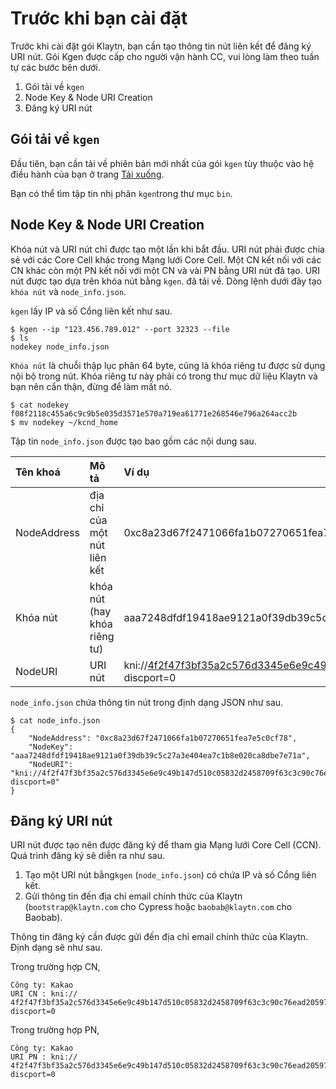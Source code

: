 # Trước khi bạn cài đặt <a id="before-you-install"></a>

Trước khi cài đặt gói Klaytn, bạn cần tạo thông tin nút liên kết để đăng ký URI nút. Gói Kgen được cấp cho người vận hành CC, vui lòng làm theo tuần tự các bước bên dưới.

1. Gói tải về `kgen`
2. Node Key & Node URI Creation
3. Đăng ký URI nút

## Gói tải về `kgen` <a id="download-kgen-package"></a>

Đầu tiên, bạn cần tải về phiên bản mới nhất của gói `kgen` tùy thuộc vào hệ điều hành của bạn ở trang [Tải xuống](download.md).

Bạn có thể tìm tập tin nhị phân `kgen`trong thư mục `bin`.

## Node Key & Node URI Creation <a id="node-key-node-uri-creation"></a>

Khóa nút và URI nút chỉ được tạo một lần khi bắt đầu. URI nút phải được chia sẻ với các Core Cell khác trong Mạng lưới Core Cell. Một CN kết nối với các CN khác còn một PN kết nối với một CN và vài PN bằng URI nút đã tạo. URI nút được tạo dựa trên khóa nút bằng `kgen`. đã tải về. Dòng lệnh dưới đây tạo `khóa nút` và `node_info.json`.

`kgen` lấy IP và số Cổng liên kết như sau.

```text
$ kgen --ip "123.456.789.012" --port 32323 --file
$ ls
nodekey node_info.json
```

`Khóa nút` là chuỗi thập lục phân 64 byte, cũng là khóa riêng tư được sử dụng nội bộ trong nút. Khóa riêng tư này phải có trong thư mục dữ liệu Klaytn và bạn nên cẩn thận, đừng để làm mất nó.

```text
$ cat nodekey
f08f2118c455a6c9c9b5e035d3571e570a719ea61771e268546e796a264acc2b
$ mv nodekey ~/kcnd_home
```

Tập tin `node_info.json` được tạo bao gồm các nội dung sau.

| Tên khoá    | Mô tả                            | Ví dụ                                                                                                                                                                 |
|:----------- |:-------------------------------- |:----------------------------------------------------------------------------------------------------------------------------------------------------------------------- |
| NodeAddress | địa chỉ của một nút liên kết     | 0xc8a23d67f2471066fa1b07270651fea7e5c0cf78                                                                                                                              |
| Khóa nút    | khóa nút \(hay khóa riêng tư\) | aaa7248dfdf19418ae9121a0f39db39c5c27a3e404ea7c1b8e020ca8dbe7e71a                                                                                                        |
| NodeURI     | URI nút                          | kni://4f2f47f3bf35a2c576d3345e6e9c49b147d510c05832d2458709f63c3c90c76ead205975d944ed65e77dd4c6f63ebe1ef21d60da95952bc1e200e7487f4d9e1b@123.456.789.012:32323?discport=0 |

`node_info.json` chứa thông tin nút trong định dạng JSON như sau.

```text
$ cat node_info.json
{
    "NodeAddress": "0xc8a23d67f2471066fa1b07270651fea7e5c0cf78",
    "NodeKey": "aaa7248dfdf19418ae9121a0f39db39c5c27a3e404ea7c1b8e020ca8dbe7e71a",
    "NodeURI": "kni://4f2f47f3bf35a2c576d3345e6e9c49b147d510c05832d2458709f63c3c90c76ead205975d944ed65e77dd4c6f63ebe1ef21d60da95952bc1e200e7487f4d9e1b@123.456.789.012:32323?discport=0"
}
```

## Đăng ký URI nút <a id="node-uri-enrollment"></a>

URI nút được tạo nên được đăng ký để tham gia Mạng lưới Core Cell \(CCN\). Quá trình đăng ký sẽ diễn ra như sau.

1. Tạo một URI nút bằng`kgen` \(`node_info.json`\) có chứa IP và số Cổng liên kết.
2. Gửi thông tin đến địa chỉ email chính thức của Klaytn \(`bootstrap@klaytn.com` cho Cypress hoặc `baobab@klaytn.com` cho Baobab\).

Thông tin đăng ký cần được gửi đến địa chỉ email chính thức của Klaytn. Định dạng sẽ như sau.

Trong trường hợp CN,

```text
Công ty: Kakao
URI CN : kni://
4f2f47f3bf35a2c576d3345e6e9c49b147d510c05832d2458709f63c3c90c76ead205975d944ed65e77dd4c6f63ebe1ef21d60da95952bc1e200e7487f4d9e1b@123.456.789.012:32323?discport=0
```

Trong trường hợp PN,

```text
Công ty: Kakao
URI PN : kni://
4f2f47f3bf35a2c576d3345e6e9c49b147d510c05832d2458709f63c3c90c76ead205975d944ed65e77dd4c6f63ebe1ef21d60da95952bc1e200e7487f4d9e1b@123.456.789.012:32323?discport=0
```

